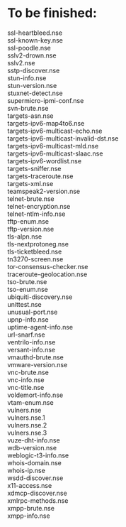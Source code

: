 # To be finished:

ssl-heartbleed.nse <br>
ssl-known-key.nse  <br>
ssl-poodle.nse  <br>
sslv2-drown.nse <br>
sslv2.nse  <br>
sstp-discover.nse  <br>
stun-info.nse <br>
stun-version.nse <br>
stuxnet-detect.nse  <br>
supermicro-ipmi-conf.nse <br>
svn-brute.nse  <br>
targets-asn.nse  <br>
targets-ipv6-map4to6.nse  <br>
targets-ipv6-multicast-echo.nse  <br>
targets-ipv6-multicast-invalid-dst.nse  <br>
targets-ipv6-multicast-mld.nse <br>
targets-ipv6-multicast-slaac.nse <br>
targets-ipv6-wordlist.nse <br>
targets-sniffer.nse <br>
targets-traceroute.nse  <br>
targets-xml.nse  <br>
teamspeak2-version.nse  <br>
telnet-brute.nse <br>
telnet-encryption.nse  <br>
telnet-ntlm-info.nse  <br>
tftp-enum.nse <br>
tftp-version.nse  <br>
tls-alpn.nse <br>
tls-nextprotoneg.nse <br>
tls-ticketbleed.nse  <br>
tn3270-screen.nse  <br>
tor-consensus-checker.nse  <br>
traceroute-geolocation.nse <br>
tso-brute.nse <br>
tso-enum.nse  <br>
ubiquiti-discovery.nse  <br>
unittest.nse <br>
unusual-port.nse <br>
upnp-info.nse  <br>
uptime-agent-info.nse  <br>
url-snarf.nse <br>
ventrilo-info.nse <br>
versant-info.nse  <br>
vmauthd-brute.nse  <br>
vmware-version.nse <br>
vnc-brute.nse <br>
vnc-info.nse <br>
vnc-title.nse <br>
voldemort-info.nse <br>
vtam-enum.nse <br>
vulners.nse <br>
vulners.nse.1  <br>
vulners.nse.2  <br>
vulners.nse.3  <br>
vuze-dht-info.nse  <br>
wdb-version.nse  <br>
weblogic-t3-info.nse  <br>
whois-domain.nse  <br>
whois-ip.nse  <br>
wsdd-discover.nse  <br>
x11-access.nse  <br>
xdmcp-discover.nse  <br>
xmlrpc-methods.nse <br>
xmpp-brute.nse <br>
xmpp-info.nse
